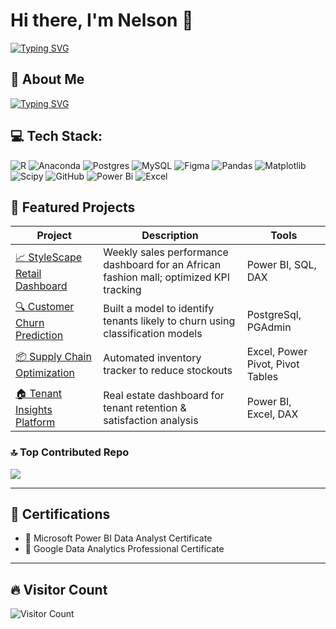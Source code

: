 


# Hi there, I'm Nelson 👋

[![Typing SVG](https://readme-typing-svg.demolab.com?font=Fira+Code&duration=5000&pause=1000&color=F9FFFAFF&multiline=true&repeat=false&width=600&lines=Data+Analyst+%7C+Power+BI+Developer+)](https://git.io/typing-svg)

## 🚀 About Me

[![Typing SVG](https://readme-typing-svg.demolab.com?font=Fira+Code&size=14&duration=2000&pause=1000&color=F9FFFAFF&multiline=true&repeat=false&width=800&height=80&lines=%F0%9F%93%9D+Analytical+storyteller+passionate+about+turning+raw+data+into+impactful+business+insights.;%F0%9F%93%8A+Experienced+in+creating+compelling+dashboards+and+automating+reporting+pipelines.;%F0%9F%8E%AF+Currently+exploring%3A+Time+Intelligence+DAX+%26+Predictive+Modeling+with+Python)](https://git.io/typing-svg)


## 💻 Tech Stack:
![R](https://img.shields.io/badge/r-%23276DC3.svg?style=for-the-badge&logo=r&logoColor=white) ![Anaconda](https://img.shields.io/badge/Anaconda-%2344A833.svg?style=for-the-badge&logo=anaconda&logoColor=white) ![Postgres](https://img.shields.io/badge/postgres-%23316192.svg?style=for-the-badge&logo=postgresql&logoColor=white) ![MySQL](https://img.shields.io/badge/mysql-4479A1.svg?style=for-the-badge&logo=mysql&logoColor=white) ![Figma](https://img.shields.io/badge/figma-%23F24E1E.svg?style=for-the-badge&logo=figma&logoColor=white) ![Pandas](https://img.shields.io/badge/pandas-%23150458.svg?style=for-the-badge&logo=pandas&logoColor=white) ![Matplotlib](https://img.shields.io/badge/Matplotlib-%23ffffff.svg?style=for-the-badge&logo=Matplotlib&logoColor=black) ![Scipy](https://img.shields.io/badge/SciPy-%230C55A5.svg?style=for-the-badge&logo=scipy&logoColor=%white) ![GitHub](https://img.shields.io/badge/github-%23121011.svg?style=for-the-badge&logo=github&logoColor=white) ![Power Bi](https://img.shields.io/badge/power_bi-F2C811?style=for-the-badge&logo=powerbi&logoColor=black) ![Excel](https://img.shields.io/badge/Excel-%23026AA7.svg?style=for-the-badge&logo=Trello&logoColor=white)


## 🌟 Featured Projects

| Project | Description | Tools |
|--------|-------------|-------|
| [📈 StyleScape Retail Dashboard](https://github.com/NelsonNeba/Performance-Dashboard-for-StyleScape-Fashion-Mall) | Weekly sales performance dashboard for an African fashion mall; optimized KPI tracking | Power BI, SQL, DAX |
| [🔍 Customer Churn Prediction](#) | Built a model to identify tenants likely to churn using classification models | PostgreSql, PGAdmin |
| [📦 Supply Chain Optimization](https://github.com/NelsonNeba/Supply-Chain-Optimization) | Automated inventory tracker to reduce stockouts | Excel, Power Pivot, Pivot Tables |
| [🏠 Tenant Insights Platform](https://github.com/NelsonNeba/Tenant-Retention-Optimization-HomeVibe-Properties) | Real estate dashboard for tenant retention & satisfaction analysis | Power BI, Excel, DAX |

### 🔝 Top Contributed Repo
![](https://github-contributor-stats.vercel.app/api?username=nelsonneba&limit=5&theme=dark&combine_all_yearly_contributions=true)


---

## 🏅 Certifications

- 📜 Microsoft Power BI Data Analyst Certificate
- 📜 Google Data Analytics Professional Certificate



---

## 🔥 Visitor Count

![Visitor Count](https://visitor-badge.laobi.icu/badge?page_id=nelsonneba.nelsonneba)



